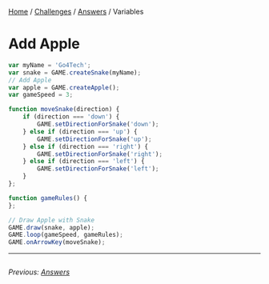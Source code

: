 [Home](../../README.md) / [Challenges](../README.md) / [Answers](./) / Variables

# Add Apple

```javascript
var myName = 'Go4Tech';
var snake = GAME.createSnake(myName);
// Add Apple
var apple = GAME.createApple();
var gameSpeed = 3;

function moveSnake(direction) {
	if (direction === 'down') {
		GAME.setDirectionForSnake('down');
	} else if (direction === 'up') {
		GAME.setDirectionForSnake('up');
	} else if (direction === 'right') {
		GAME.setDirectionForSnake('right');
	} else if (direction === 'left') {
		GAME.setDirectionForSnake('left');
	}
};

function gameRules() {
};

// Draw Apple with Snake
GAME.draw(snake, apple);
GAME.loop(gameSpeed, gameRules);
GAME.onArrowKey(moveSnake);

```

---

<div style="overflow:auto">

<div style="float: left">

<i>Previous: <a href="./">Answers</a></i>


</div>